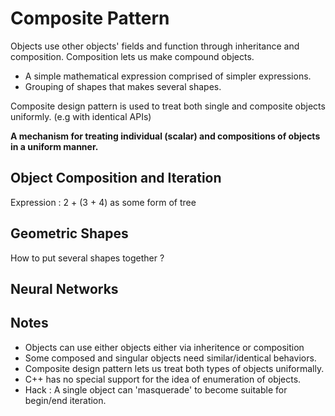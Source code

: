#  Composite Pattern

Objects use other objects' fields and function through inheritance and composition.
Composition lets us make compound objects. 
* A simple mathematical expression comprised of simpler expressions.
* Grouping of shapes that makes several shapes.

Composite design pattern is used to treat both single and composite objects uniformly. (e.g with identical APIs)

**A mechanism for treating individual (scalar) and compositions of objects in a uniform manner.**

## Object Composition and Iteration

Expression : 2 + (3 + 4) as some form of tree


## Geometric Shapes

How to put several shapes together ?

## Neural Networks

## Notes

* Objects can use either objects either via inheritence or composition
* Some composed and singular objects need similar/identical behaviors.
* Composite design pattern lets us treat both types of objects uniformally.
* C++ has no special support for the idea of enumeration of objects. 
* Hack : A single object can 'masquerade' to become suitable for begin/end iteration.

